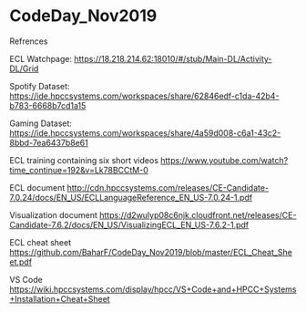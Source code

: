 # CodeDay_Nov2019

Refrences

ECL Watchpage:
https://18.218.214.62:18010/#/stub/Main-DL/Activity-DL/Grid

Spotify Dataset: 
https://ide.hpccsystems.com/workspaces/share/62846edf-c1da-42b4-b783-6668b7cd1a15

Gaming Dataset:
 https://ide.hpccsystems.com/workspaces/share/4a59d008-c6a1-43c2-8bbd-7ea6437b8e61

ECL training containing six short videos
https://www.youtube.com/watch?time_continue=192&v=Lk78BCCtM-0

ECL document
http://cdn.hpccsystems.com/releases/CE-Candidate-7.0.24/docs/EN_US/ECLLanguageReference_EN_US-7.0.24-1.pdf

Visualization document
https://d2wulyp08c6njk.cloudfront.net/releases/CE-Candidate-7.6.2/docs/EN_US/VisualizingECL_EN_US-7.6.2-1.pdf

ECL cheat sheet
https://github.com/BaharF/CodeDay_Nov2019/blob/master/ECL_Cheat_Sheet.pdf

VS Code
https://wiki.hpccsystems.com/display/hpcc/VS+Code+and+HPCC+Systems+Installation+Cheat+Sheet
